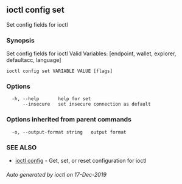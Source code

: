 ## ioctl config set

Set config fields for ioctl

### Synopsis

Set config fields for ioctl
Valid Variables: [endpoint, wallet, explorer, defaultacc, language]

```
ioctl config set VARIABLE VALUE [flags]
```

### Options

```
  -h, --help       help for set
      --insecure   set insecure connection as default
```

### Options inherited from parent commands

```
  -o, --output-format string   output format
```

### SEE ALSO

* [ioctl config](ioctl_config.md)	 - Get, set, or reset configuration for ioctl

###### Auto generated by ioctl on 17-Dec-2019

